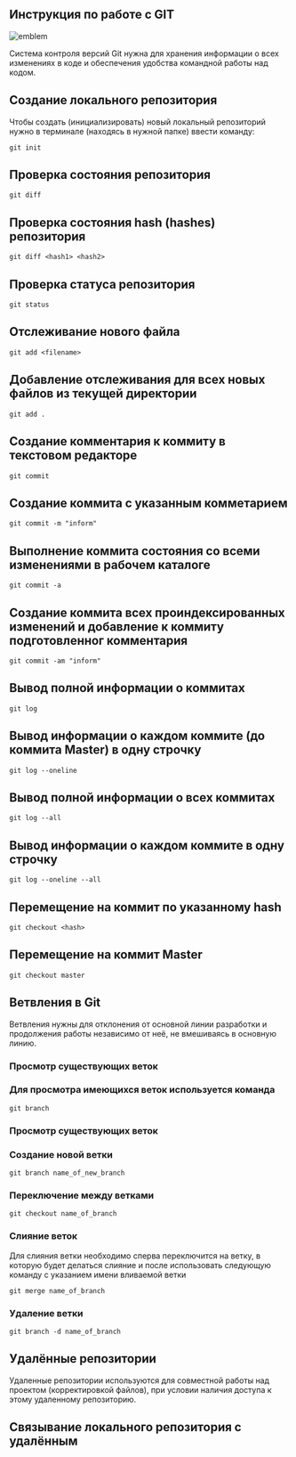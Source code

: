 ## **Инструкция по работе с GIT**

![emblem](Git.jpg) 

Система контроля версий Git нужна для хранения информации о всех изменениях в коде и обеспечения удобства командной работы над кодом.

## Создание локального репозитория

Чтобы создать (инициализировать) новый локальный репозиторий нужно в терминале (находясь в нужной папке) ввести команду:

    git init

## Проверка состояния репозитория

    git diff

## Проверка состояния hash (hashes) репозитория

    git diff <hash1> <hash2>

## Проверка статуса репозитория

    git status

## Отслеживание нового файла

    git add <filename>

## Добавление отслеживания для всех новых файлов из текущей директории

    git add .

## Создание комментария к коммиту в текстовом редакторе

    git commit

## Создание коммита с указанным комметарием

    git commit -m "inform"

## Выполнение коммита состояния со всеми изменениями в рабочем каталоге

    git commit -a

## Создание коммита всех проиндексированных изменений и добавление к коммиту подготовленног комментария

    git commit -am "inform"

## Вывод полной информации о коммитах

    git log
    
## Вывод информации о каждом коммите (до коммита Master) в одну строчку

    git log --oneline

## Вывод полной информации о всех коммитах 

    git log --all

## Вывод информации о каждом коммите в одну строчку

    git log --oneline --all

## Перемещение на коммит по указанному hash

    git checkout <hash>

## Перемещение на коммит Master

    git checkout master 

## Ветвления в  Git
Ветвления нужны для отклонения от основной линии разработки и продолжения работы независимо от неё, не вмешиваясь в основную линию.

### Просмотр существующих веток

### Для просмотра имеющихся веток используется команда

    git branch



### Просмотр существующих веток

### Создание новой ветки

    git branch name_of_new_branch

###  Переключение между ветками

    git checkout name_of_branch

### Слияние веток 
Для слияния ветки необходимо сперва переключится на ветку, в которую будет делаться слияние и после использовать следующую команду с указанием имени вливаемой ветки

    git merge name_of_branch

### Удаление ветки

    git branch -d name_of_branch

## Удалённые репозитории

Удаленные репозитории используются для совместной работы над проектом (корректировкой файлов), при условии наличия доступа к этому удаленному репозиторию.

## Связывание локального репозитория с удалённым